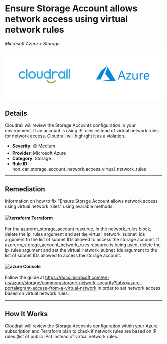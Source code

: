 # Ensure Storage Account allows network access using virtual network rules

*Microsoft Azure > Storage*

![Cloudrail and Microsoft Azure logos](../images/cloudrail_azure.png)

## Details
Cloudrail will review the Storage Accounts configuration in your environment. If an account is using IP rules instead of virtual network rules for network access, Cloudrail will highlight it as a violation.

- **Severity**: 🟡 Medium
- **Provider**: Microsoft Azure
- **Category**: Storage
- **Rule ID**: non_car_storage_account_network_access_virtual_network_rules

---

## Remediation
Information on how to fix "Ensure Storage Account allows network access using virtual network rules" using available methods.


####  <img src="../_media/emojis/terraform.png" alt="terraform" width="20"/>  Terraform
For the azurerm_storage_account resource, in the network_rules block, delete the ip_rules argument and set the virtual_network_subnet_ids argument to the list of subnet IDs allowed to access the storage account. If azurerm_storage_account_network_rules resource is being used, delete the ip_rules argument and set the virtual_network_subnet_ids argument to the list of subnet IDs allowed to access the storage account.










####  <img src="../_media/emojis/azure.png" alt="azure" width="20"/> Console
Follow the guide at <https://docs.microsoft.com/en-us/azure/storage/common/storage-network-security?tabs=azure-portal#grant-access-from-a-virtual-network> in order to set network access based on virtual network rules.




---

## How It Works
Cloudrail will review the Storage Accounts configuration within your Azure subscription and Terraform plan to check if network rules are based on IP rules (list of public IPs) instead of virtual network rules.